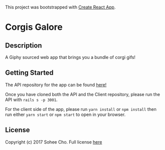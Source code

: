 This project was bootstrapped with [Create React App](https://github.com/facebookincubator/create-react-app).

# Corgis Galore

## Description
A Giphy sourced web app that brings you a bundle of corgi gifs!

## Getting Started

The API repository for the app can be found [here!](https://github.com/soheecho94/corgis-galore-api)

Once you have cloned both the API and the Client repository, please run the API with `rails s -p 3001`.

For the client side of the app, please run `yarn install` or `npm install` then run either `yarn start` or `npm start` to open in your browser.

## License

Copyright (c) 2017 Sohee Cho. Full license [here]()
